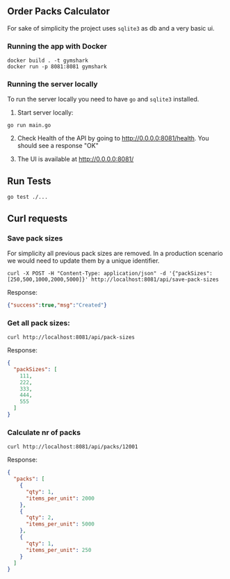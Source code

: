 ## Order Packs Calculator

For sake of simplicity the project uses `sqlite3` as db and a very basic ui. 

### Running the app with Docker

```shell
docker build . -t gymshark
docker run -p 8081:8081 gymshark
```

### Running the server locally

To run the server locally you need to have `go` and `sqlite3` installed.

1. Start server locally:

```shell
go run main.go
```

2. Check Health of the API by going to http://0.0.0.0:8081/health. You should see a response "OK"

3. The UI is available at http://0.0.0.0:8081/

## Run Tests

```shell
go test ./...
```

## Curl requests

### Save pack sizes

For simplicity all previous pack sizes are removed. In a production scenario we would need to update them by a unique
identifier.

```shell
curl -X POST -H "Content-Type: application/json" -d '{"packSizes":[250,500,1000,2000,5000]}' http://localhost:8081/api/save-pack-sizes
```
Response:
```json
{"success":true,"msg":"Created"}
```

### Get all pack sizes:

```shell
curl http://localhost:8081/api/pack-sizes
```

Response:
```json
{
  "packSizes": [
    111,
    222,
    333,
    444,
    555
  ]
}
```

### Calculate nr of packs

```shell
curl http://localhost:8081/api/packs/12001
```
Response:
```json
{
  "packs": [
    {
      "qty": 1,
      "items_per_unit": 2000
    },
    {
      "qty": 2,
      "items_per_unit": 5000
    },
    {
      "qty": 1,
      "items_per_unit": 250
    }
  ]
}
```